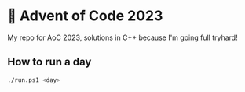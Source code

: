 # 🎅 Advent of Code 2023
My repo for AoC 2023, solutions in C++ because I'm going full tryhard!

## How to run a day

```bash
./run.ps1 <day>
```
